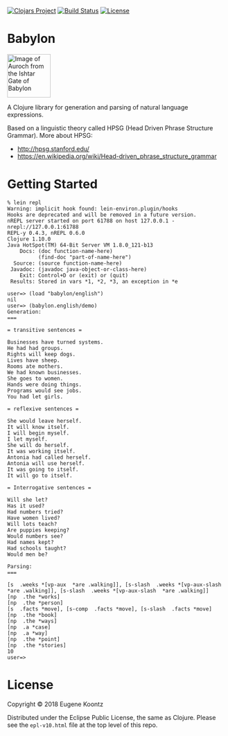 [![Clojars Project](https://img.shields.io/clojars/v/babylon.svg)](https://clojars.org/babylon)
[![Build Status](https://secure.travis-ci.org/ekoontz/babylon.png?branch=master)](http://travis-ci.org/ekoontz/babylon)
[![License](https://img.shields.io/badge/License-EPL%201.0-red.svg)](https://opensource.org/licenses/EPL-1.0)

# Babylon

<div>
  <a href="https://en.wikipedia.org/wiki/Ishtar_Gate">
    <img alt="Image of Auroch from the Ishtar Gate of Babylon" 
         src="https://www.ancient.eu/uploads/images/738.jpg?v=1485682813" height="100">
  </a>
</div>

A Clojure library for generation and parsing of natural language expressions.

Based on a linguistic theory called HPSG (Head Driven Phrase Structure Grammar). More about HPSG:

- http://hpsg.stanford.edu/
- https://en.wikipedia.org/wiki/Head-driven_phrase_structure_grammar

# Getting Started

```
% lein repl
Warning: implicit hook found: lein-environ.plugin/hooks
Hooks are deprecated and will be removed in a future version.
nREPL server started on port 61788 on host 127.0.0.1 - nrepl://127.0.0.1:61788
REPL-y 0.4.3, nREPL 0.6.0
Clojure 1.10.0
Java HotSpot(TM) 64-Bit Server VM 1.8.0_121-b13
    Docs: (doc function-name-here)
          (find-doc "part-of-name-here")
  Source: (source function-name-here)
 Javadoc: (javadoc java-object-or-class-here)
    Exit: Control+D or (exit) or (quit)
 Results: Stored in vars *1, *2, *3, an exception in *e

user=> (load "babylon/english")
nil
user=> (babylon.english/demo)
Generation:
===

= transitive sentences =

Businesses have turned systems.
He had had groups.
Rights will keep dogs.
Lives have sheep.
Rooms ate mothers.
We had known businesses.
She goes to women.
Hands were doing things.
Programs would see jobs.
You had let girls.

= reflexive sentences =

She would leave herself.
It will know itself.
I will begin myself.
I let myself.
She will do herself.
It was working itself.
Antonia had called herself.
Antonia will use herself.
It was going to itself.
It will go to itself.

= Interrogative sentences =

Will she let?
Has it used?
Had numbers tried?
Have women lived?
Will lots teach?
Are puppies keeping?
Would numbers see?
Had names kept?
Had schools taught?
Would men be?

Parsing:
===

[s  .weeks *[vp-aux  *are .walking]], [s-slash  .weeks *[vp-aux-slash  *are .walking]], [s-slash  .weeks *[vp-aux-slash  *are .walking]]
[np  .the *works]
[np  .the *person]
[s  .facts *move], [s-comp  .facts *move], [s-slash  .facts *move]
[np  .the *book]
[np  .the *ways]
[np  .a *case]
[np  .a *way]
[np  .the *point]
[np  .the *stories]
10
user=>
```

# License

Copyright © 2018 Eugene Koontz

Distributed under the Eclipse Public License, the same as Clojure.
Please see the `epl-v10.html` file at the top level of this repo.
